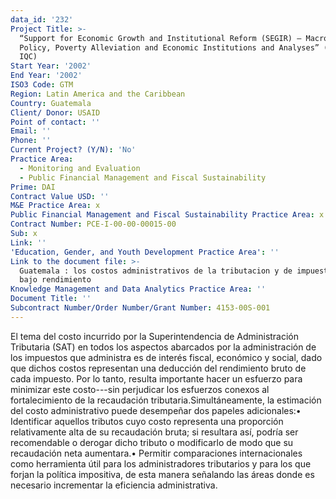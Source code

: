 ```yaml
---
data_id: '232'
Project Title: >-
  “Support for Economic Growth and Institutional Reform (SEGIR) – Macroeconomic
  Policy, Poverty Alleviation and Economic Institutions and Analyses” (SEGIR EP
  IQC)
Start Year: '2002'
End Year: '2002'
ISO3 Code: GTM
Region: Latin America and the Caribbean
Country: Guatemala
Client/ Donor: USAID
Point of contact: ''
Email: ''
Phone: ''
Current Project? (Y/N): 'No'
Practice Area:
  - Monitoring and Evaluation
  - Public Financial Management and Fiscal Sustainability
Prime: DAI
Contract Value USD: ''
M&E Practice Area: x
Public Financial Management and Fiscal Sustainability Practice Area: x
Contract Number: PCE-I-00-00-00015-00
Sub: x
Link: ''
'Education, Gender, and Youth Development Practice Area': ''
Link to the document file: >-
  Guatemala : los costos administrativos de la tributacion y de impuestos de
  bajo rendimiento
Knowledge Management and Data Analytics Practice Area: ''
Document Title: ''
Subcontract Number/Order Number/Grant Number: 4153-00S-001
---
```

El tema del costo incurrido por la Superintendencia de Administración Tributaria (SAT) en todos los aspectos abarcados por la administración de los impuestos que administra es de interés fiscal, económico y social, dado que dichos costos representan una deducción del rendimiento bruto de cada impuesto. Por lo tanto, resulta importante hacer un esfuerzo para minimizar este costo---sin perjudicar los esfuerzos conexos al fortalecimiento de la recaudación tributaria.Simultáneamente, la estimación del costo administrativo puede desempeñar dos papeles adicionales:• Identificar aquellos tributos cuyo costo representa una proporción relativamente alta de su recaudación bruta; si resultara así, podría ser recomendable o derogar dicho tributo o modificarlo de modo que su recaudación neta aumentara.• Permitir comparaciones internacionales como herramienta útil para los administradores tributarios y para los que forjan la política impositiva, de esta manera señalando las áreas donde es necesario incrementar la eficiencia administrativa.